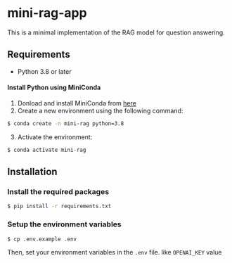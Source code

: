 # mini-rag-app

This is a minimal implementation of the RAG model for question answering.



## Requirements
- Python 3.8 or later

#### Install Python using MiniConda
1) Donload and install MiniConda from [here](https://docs.anaconda.com/free/miniconda/index.html)
2) Create a new environment using the following command:
```bash
$ conda create -n mini-rag python=3.8
```
3) Activate the environment:
```bash
$ conda activate mini-rag
```


## Installation

### Install the required packages
```bash
$ pip install -r requirements.txt
```

### Setup the environment variables
```bash
$ cp .env.example .env
```
Then, set your environment variables in the `.env` file. like `OPENAI_KEY` value
